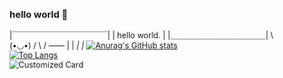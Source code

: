 ### hello world 👋 

|￣￣￣￣￣￣￣￣￣￣￣￣|
| hello world.       |
|＿＿＿＿＿＿＿＿＿＿＿＿|
                  \ (•◡•) /
                    \   /
                     ——
                     | |
                    _| |_
[![Anurag's GitHub stats](https://github-readme-stats.vercel.app/api?username=hrmcngs&show_icons=true&theme=dark)](https://github.com/anuraghazra/github-readme-stats)  
[![Top Langs](https://github-readme-stats.vercel.app/api/top-langs/?username=hrmcngs&layout=compact&theme=dark&hide=c,assembly,qmake,batchfile,scss)](https://github.com/anuraghazra/github-readme-stats)  
![Customized Card](https://github-readme-stats.vercel.app/api/pin?username=hrmcngs\&repo=The-four-primitives-and-Weapons\&title_color=fff\&icon_color=f9f9f9\&text_color=9f9f9f\&bg_color=151515)  

